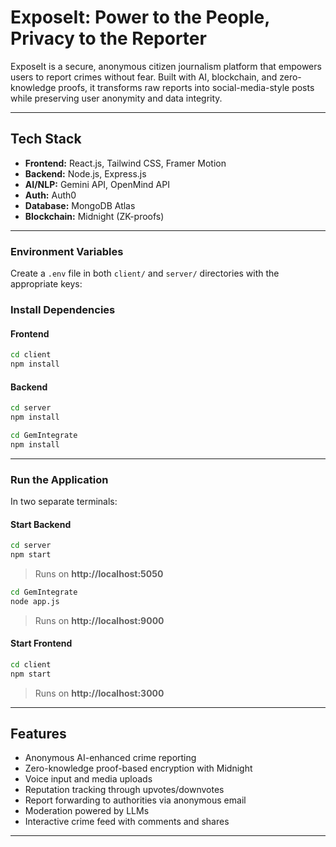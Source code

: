 
#  ExposeIt: Power to the People, Privacy to the Reporter

ExposeIt is a secure, anonymous citizen journalism platform that empowers users to report crimes without fear. Built with AI, blockchain, and zero-knowledge proofs, it transforms raw reports into social-media-style posts while preserving user anonymity and data integrity.



---

## Tech Stack

- **Frontend:** React.js, Tailwind CSS, Framer Motion  
- **Backend:** Node.js, Express.js  
- **AI/NLP:** Gemini API, OpenMind API  
- **Auth:** Auth0  
- **Database:** MongoDB Atlas  
- **Blockchain:** Midnight (ZK-proofs)  
 

---

### Environment Variables

Create a `.env` file in both `client/` and `server/` directories with the appropriate keys:

### Install Dependencies

#### Frontend
```bash
cd client
npm install
```

#### Backend
```bash
cd server
npm install
```

```bash
cd GemIntegrate
npm install
```

---

### Run the Application

In two separate terminals:

#### Start Backend
```bash
cd server
npm start
```
> Runs on **http://localhost:5050**

```bash
cd GemIntegrate
node app.js
```
> Runs on **http://localhost:9000**

#### Start Frontend
```bash
cd client
npm start
```
> Runs on **http://localhost:3000**

---

## Features

- Anonymous AI-enhanced crime reporting
- Zero-knowledge proof-based encryption with Midnight
- Voice input and media uploads
- Reputation tracking through upvotes/downvotes
- Report forwarding to authorities via anonymous email
- Moderation powered by LLMs
- Interactive crime feed with comments and shares

---

